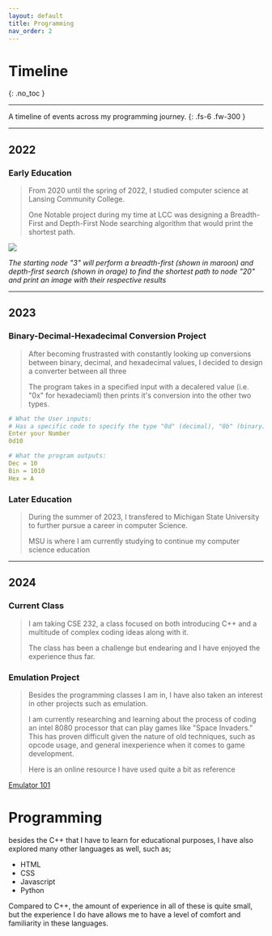 ```yaml
---
layout: default
title: Programming
nav_order: 2
---
```


# Timeline
{: .no_toc }

---

A timeline of events across my programming journey.
{: .fs-6 .fw-300 }

---

## 2022

### Early Education

> From 2020 until the spring of 2022, I studied computer science at Lansing Community College.
>
> One Notable project during my time at LCC was designing a Breadth-First and Depth-First Node searching algorithm that would print the shortest path.

![](../../assets/images/big-graph.jpg)

*The starting node "3" will perform a breadth-first (shown in maroon) and depth-first search (shown in orage) to find the shortest path to node "20" and print an image with their respective results*

---

## 2023

### Binary-Decimal-Hexadecimal Conversion Project

> After becoming frustrasted with constantly looking up conversions between binary, decimal, and hexadecimal values, I decided to design a converter between all three
>
> The program takes in a specified input with a decalered value (i.e. "0x" for hexadeciaml) then prints it's conversion into the other two types.

```yaml
# What the User inputs:
# Has a specific code to specify the type "0d" (decimal), "0b" (binary), "0x" (hexadecimal)
Enter your Number
0d10

# What the program outputs:
Dec = 10  
Bin = 1010
Hex = A   
```

### Later Education

> During the summer of 2023, I transfered to Michigan State University to further pursue a career in computer Science.
>
> MSU is where I am currently studying to continue my computer science education

---

## 2024

### Current Class 

> I am taking CSE 232, a class focused on both introducing C++ and a multitude of complex coding ideas along with it.
>
> The class has been a challenge but endearing and I have enjoyed the experience thus far.

### Emulation Project

> Besides the programming classes I am in, I have also taken an interest in other projects such as emulation.
>
> I am currently researching and learning about the process of coding an intel 8080 processor that can play games like "Space Invaders." This has proven difficult given the nature of old techniques, such as opcode usage, and general inexperience when it comes to game development.
>
> Here is an online resource I have used quite a bit as reference

[Emulator 101](http://www.emulator101.com/welcome.html)

# Programming

besides the C++ that I have to learn for educational purposes, I have also explored many other languages as well, such as;

* HTML
* CSS
* Javascript
* Python

Compared to C++, the amount of experience in all of these is quite small, but the experience I do have allows me to have a level of comfort and familiarity in these languages.